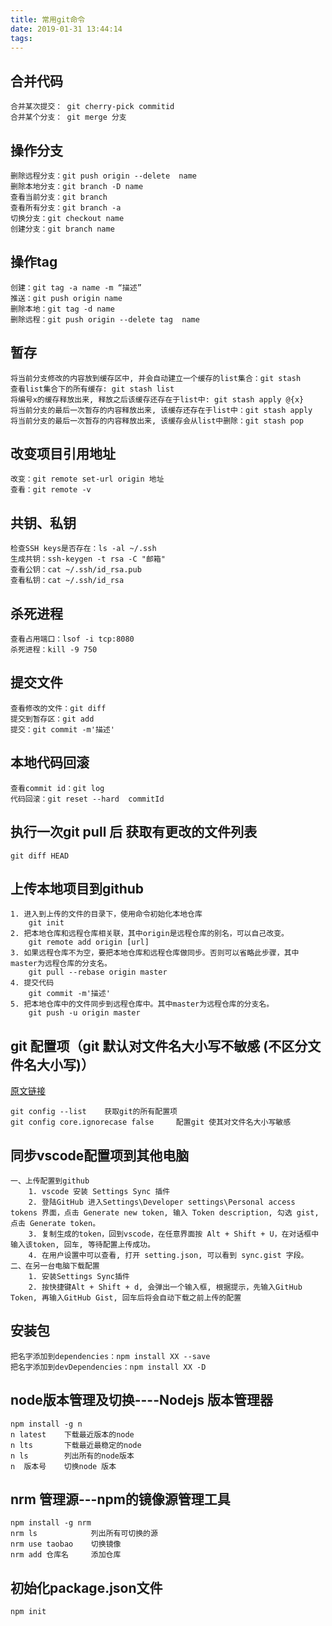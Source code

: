 ```yaml
---
title: 常用git命令
date: 2019-01-31 13:44:14
tags:
---
```

## 合并代码
    合并某次提交： git cherry-pick commitid
    合并某个分支： git merge 分支

## 操作分支
    删除远程分支：git push origin --delete  name
    删除本地分支：git branch -D name
    查看当前分支：git branch
    查看所有分支：git branch -a
    切换分支：git checkout name
    创建分支：git branch name

## 操作tag
    创建：git tag -a name -m “描述”
    推送：git push origin name
    删除本地：git tag -d name
    删除远程：git push origin --delete tag  name

## 暂存
    将当前分支修改的内容放到缓存区中, 并会自动建立一个缓存的list集合：git stash
    查看list集合下的所有缓存: git stash list
    将编号x的缓存释放出来, 释放之后该缓存还存在于list中: git stash apply @{x} 
    将当前分支的最后一次暂存的内容释放出来, 该缓存还存在于list中：git stash apply
    将当前分支的最后一次暂存的内容释放出来, 该缓存会从list中删除：git stash pop

## 改变项目引用地址
    改变：git remote set-url origin 地址
    查看：git remote -v

## 共钥、私钥
    检查SSH keys是否存在：ls -al ~/.ssh
    生成共钥：ssh-keygen -t rsa -C "邮箱"
    查看公钥：cat ~/.ssh/id_rsa.pub
    查看私钥：cat ~/.ssh/id_rsa

## 杀死进程
    查看占用端口：lsof -i tcp:8080
    杀死进程：kill -9 750

## 提交文件
    查看修改的文件：git diff
    提交到暂存区：git add
    提交：git commit -m'描述'

## 本地代码回滚
    查看commit id：git log
    代码回滚：git reset --hard  commitId

## 执行一次git pull 后 获取有更改的文件列表
    git diff HEAD

## 上传本地项目到github
    1. 进入到上传的文件的目录下，使用命令初始化本地仓库
        git init
    2. 把本地仓库和远程仓库相关联，其中origin是远程仓库的别名，可以自己改变。
        git remote add origin [url]
    3. 如果远程仓库不为空，要把本地仓库和远程仓库做同步。否则可以省略此步骤，其中master为远程仓库的分支名。
        git pull --rebase origin master
    4. 提交代码
        git commit -m'描述'
    5. 把本地仓库中的文件同步到远程仓库中。其中master为远程仓库的分支名。
        git push -u origin master

## git 配置项（git 默认对文件名大小写不敏感 (不区分文件名大小写)）
[原文链接](https://www.worldhello.net/gotgit/08-git-misc/030-case-insensitive.html)

    git config --list    获取git的所有配置项
    git config core.ignorecase false     配置git 使其对文件名大小写敏感

## 同步vscode配置项到其他电脑
    一、上传配置到github
        1. vscode 安装 Settings Sync 插件
        2. 登陆GitHub 进入Settings\Developer settings\Personal access tokens 界面，点击 Generate new token, 输入 Token description, 勾选 gist, 点击 Generate token。
        3. 复制生成的token，回到vscode，在任意界面按 Alt + Shift + U，在对话框中输入该token, 回车, 等待配置上传成功。
        4. 在用户设置中可以查看, 打开 setting.json, 可以看到 sync.gist 字段。
    二、在另一台电脑下载配置
        1. 安装Settings Sync插件
        2. 按快捷键Alt + Shift + d, 会弹出一个输入框, 根据提示，先输入GitHub Token, 再输入GitHub Gist, 回车后将会自动下载之前上传的配置
   
## 安装包
    把名字添加到dependencies：npm install XX --save
    把名字添加到devDependencies：npm install XX -D

## node版本管理及切换----Nodejs 版本管理器
    npm install -g n
    n latest    下载最近版本的node
    n lts       下载最近最稳定的node
    n ls        列出所有的node版本
    n  版本号    切换node 版本

## nrm 管理源---npm的镜像源管理工具
    npm install -g nrm
    nrm ls            列出所有可切换的源
    nrm use taobao    切换镜像
    nrm add 仓库名     添加仓库

## 初始化package.json文件
    npm init
